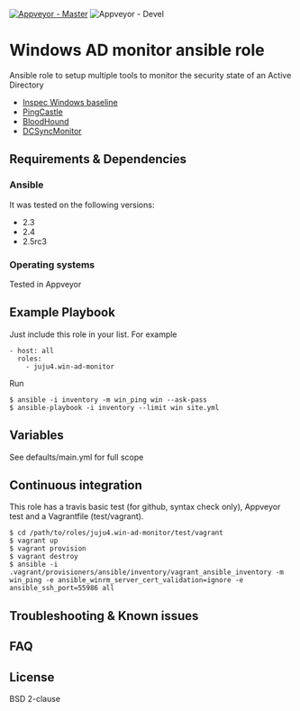 
[![Appveyor - Master](https://ci.appveyor.com/api/projects/status/xit0dk3srx7w377v?svg=true)](https://ci.appveyor.com/project/juju4/ansible-win-ad-monitor)
![Appveyor - Devel](https://ci.appveyor.com/api/projects/status/xit0dk3srx7w377v/branch/devel?svg=true)

# Windows AD monitor ansible role

Ansible role to setup multiple tools to monitor the security state of an Active Directory

* [Inspec Windows baseline](https://github.com/juju4/windows-baseline)
* [PingCastle](https://www.pingcastle.com/)
* [BloodHound](https://github.com/BloodHoundAD/BloodHound)
* [DCSyncMonitor](https://github.com/shellster/DCSYNCMonitor)

## Requirements & Dependencies

### Ansible
It was tested on the following versions:
 * 2.3
 * 2.4
 * 2.5rc3

### Operating systems

Tested in Appveyor

## Example Playbook

Just include this role in your list.
For example

```
- host: all
  roles:
    - juju4.win-ad-monitor
```

Run
```
$ ansible -i inventory -m win_ping win --ask-pass
$ ansible-playbook -i inventory --limit win site.yml
```

## Variables

See defaults/main.yml for full scope

## Continuous integration

This role has a travis basic test (for github, syntax check only), Appveyor test and a Vagrantfile (test/vagrant).

```
$ cd /path/to/roles/juju4.win-ad-monitor/test/vagrant
$ vagrant up
$ vagrant provision
$ vagrant destroy
$ ansible -i .vagrant/provisioners/ansible/inventory/vagrant_ansible_inventory -m win_ping -e ansible_winrm_server_cert_validation=ignore -e ansible_ssh_port=55986 all
```

## Troubleshooting & Known issues

## FAQ

## License

BSD 2-clause
